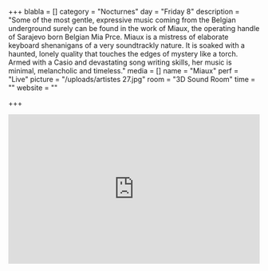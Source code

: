 +++
blabla = []
category = "Nocturnes"
day = "Friday 8"
description = "Some of the most gentle, expressive music coming from the Belgian underground surely can be found in the work of Miaux, the operating handle of Sarajevo born Belgian Mia Prce. Miaux is a mistress of elaborate keyboard shenanigans of a very soundtrackly nature. It is soaked with a haunted, lonely quality that touches the edges of mystery like a torch. Armed with a Casio and devastating song writing skills, her music is minimal, melancholic and timeless."
media = []
name = "Miaux"
perf = "Live"
picture = "/uploads/artistes 27.jpg"
room = "3D Sound Room"
time = ""
website = ""

+++
<iframe width="100%" height="300" scrolling="no" frameborder="no" allow="autoplay" src="https://w.soundcloud.com/player/?url=https://api.soundcloud.com/tracks/673184252&color=%23ff5500&auto_play=false&hide_related=false&show_comments=true&show_user=true&show_reposts=false&show_teaser=true&visual=true"></iframe>